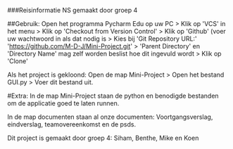 ###Reisinformatie NS gemaakt door groep 4

##Gebruik: 
Open het programma Pycharm Edu op uw PC > Klik op 'VCS' in het menu > Klik op 'Checkout from Version Control' > Klik op 'Github' (voer uw wachtwoord in als dat nodig is > Kies bij 'Git Repository URL:' 'https://github.com/M-D-J/Mini-Project.git' > 'Parent Directory' en 'Directory Name' mag zelf worden beslist hoe dit ingevuld wordt > Klik op 'Clone'

Als het project is gekloond: Open de map Mini-Project > Open het bestand GUI.py > Voer dit bestand uit.

#Extra:
In de map Mini-Project staan de python en benodigde bestanden om de applicatie goed te laten runnen. 

In de map documenten staan al onze documenten: Voortgangsverslag, eindverslag, teamovereenkomst en de psds.

Dit project is gemaakt door groep 4: Siham, Benthe, Mike en Koen
